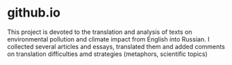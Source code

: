 # github.io
This project is devoted to the translation and analysis of texts on environmental pollution and climate impact from English into Russian. I collected several articles and essays, translated them and added comments on translation difficulties amd strategies (metaphors, scientific topics)
